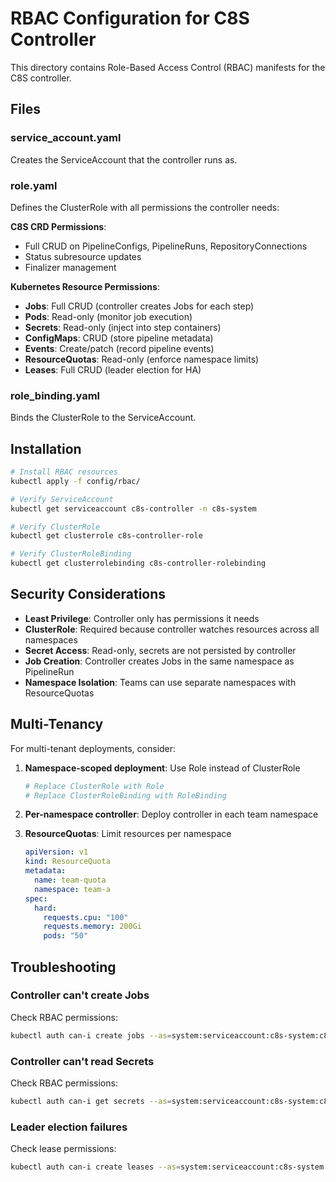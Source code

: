 # RBAC Configuration for C8S Controller

This directory contains Role-Based Access Control (RBAC) manifests for the C8S controller.

## Files

### service_account.yaml
Creates the ServiceAccount that the controller runs as.

### role.yaml
Defines the ClusterRole with all permissions the controller needs:

**C8S CRD Permissions**:
- Full CRUD on PipelineConfigs, PipelineRuns, RepositoryConnections
- Status subresource updates
- Finalizer management

**Kubernetes Resource Permissions**:
- **Jobs**: Full CRUD (controller creates Jobs for each step)
- **Pods**: Read-only (monitor job execution)
- **Secrets**: Read-only (inject into step containers)
- **ConfigMaps**: CRUD (store pipeline metadata)
- **Events**: Create/patch (record pipeline events)
- **ResourceQuotas**: Read-only (enforce namespace limits)
- **Leases**: Full CRUD (leader election for HA)

### role_binding.yaml
Binds the ClusterRole to the ServiceAccount.

## Installation

```bash
# Install RBAC resources
kubectl apply -f config/rbac/

# Verify ServiceAccount
kubectl get serviceaccount c8s-controller -n c8s-system

# Verify ClusterRole
kubectl get clusterrole c8s-controller-role

# Verify ClusterRoleBinding
kubectl get clusterrolebinding c8s-controller-rolebinding
```

## Security Considerations

- **Least Privilege**: Controller only has permissions it needs
- **ClusterRole**: Required because controller watches resources across all namespaces
- **Secret Access**: Read-only, secrets are not persisted by controller
- **Job Creation**: Controller creates Jobs in the same namespace as PipelineRun
- **Namespace Isolation**: Teams can use separate namespaces with ResourceQuotas

## Multi-Tenancy

For multi-tenant deployments, consider:

1. **Namespace-scoped deployment**: Use Role instead of ClusterRole
   ```bash
   # Replace ClusterRole with Role
   # Replace ClusterRoleBinding with RoleBinding
   ```

2. **Per-namespace controller**: Deploy controller in each team namespace

3. **ResourceQuotas**: Limit resources per namespace
   ```yaml
   apiVersion: v1
   kind: ResourceQuota
   metadata:
     name: team-quota
     namespace: team-a
   spec:
     hard:
       requests.cpu: "100"
       requests.memory: 200Gi
       pods: "50"
   ```

## Troubleshooting

### Controller can't create Jobs
Check RBAC permissions:
```bash
kubectl auth can-i create jobs --as=system:serviceaccount:c8s-system:c8s-controller -n default
```

### Controller can't read Secrets
Check RBAC permissions:
```bash
kubectl auth can-i get secrets --as=system:serviceaccount:c8s-system:c8s-controller -n default
```

### Leader election failures
Check lease permissions:
```bash
kubectl auth can-i create leases --as=system:serviceaccount:c8s-system:c8s-controller -n c8s-system
```

